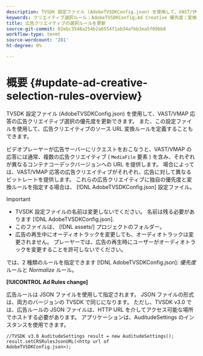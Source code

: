 ```yaml
---
description: TVSDK 設定ファイル (AdobeTVSDKConfig.json) を使用して、VAST/VMAP 応答の広告クリエイティブ選択の優先度を更新できます。 また、この設定ファイルを使用して、広告クリエイティブのソース URL 変換ルールを定義することもできます。
keywords: クリエイティブ選択ルール；AdobeTVSDKConfig;Ad Creative 優先度；変換ルール
title: 広告クリエイティブの選択ルールを更新
source-git-commit: 02ebc3548a254b2a6554f1ab34afbb3ea5f09bb8
workflow-type: tm+mt
source-wordcount: '281'
ht-degree: 0%

---
```


# 概要 {#update-ad-creative-selection-rules-overview}

TVSDK 設定ファイル (AdobeTVSDKConfig.json) を使用して、VAST/VMAP 応答の広告クリエイティブ選択の優先度を更新できます。 また、この設定ファイルを使用して、広告クリエイティブのソース URL 変換ルールを定義することもできます。

ビデオプレーヤーが広告サーバーにリクエストをおこなうと、VAST/VMAP の応答には通常、複数の広告クリエイティブ ( `MediaFile` 要素 ) を含み、それぞれが異なるコンテナコーデックバージョンへの URL を提供します。 場合によっては、VAST/VMAP 応答の広告クリエイティブがそれぞれ、広告に対して異なるビットレートを提供します。 これらの広告クリエイティブに独自の優先度と変換ルールを指定する場合は、 [!DNL AdobeTVSDKConfig.json] 設定ファイル。

>[!IMPORTANT]
>
>* TVSDK 設定ファイルの名前は変更しないでください。 名前は残る必要があります [!DNL AdobeTVSDKConfig.json].
>* このファイルは、 [!DNL assets/] プロジェクトのフォルダー。
>* 広告の再生中にオーディオトラックを変更しても、オーディオトラックは変更されません。 プレーヤーでは、広告の再生時にユーザーがオーディオトラックを変更することを許可しないでください。
>

では、2 種類のルールを指定できます [!DNL AdobeTVSDKConfig.json]: *優先度* ルールと *Normalize* ルール。

**[!UICONTROL Ad Rules change]**

<!--<a id="section_EDCE7C94156D4A47AA2FBAE9BE0390CE"></a>-->

広告ルールは JSON ファイルを使用して指定されます。 JSON ファイルの形式は、両方のバージョンの TVSDK で同じになります。 ただし、TVSDK v3.0 では、広告ルールの JSON ファイルは、HTTP URL を介してアクセス可能な場所でホストする必要があります。 アプリケーションは、AuditudeSettings のインスタンスを使用できます。

```
//TVSDK v3.0 AuditudeSettings result = new AuditudeSettings(); 
result.setCRSRulesJsonURL(<http url of 
AdobeTVSDKConfig.json>);  
```
